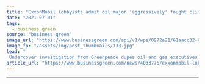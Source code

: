 ```yaml
---
title: "ExxonMobil lobbyists admit oil major 'aggressively' fought climate science in Greenpeace sting"
date: "2021-07-01"
tags: 
  - business green
source: "business green"
image_url: "https://www.businessgreen.com/api/v1/wps/0972a21/61aacc32-65cd-4d8e-8646-6ef8678fe188/9/exxon-350x250-185x114.jpg"
image_fp: "/assets/img/post_thumbnails/133.jpg"
lead: "
 Undercover investigation from Greenpeace dupes oil and gas executives into detailing firm’s efforts to sabotage tougher US climate legislation ..."
article_url: "https://www.businessgreen.com/news/4033776/exxonmobil-lobbyists-admit-oil-major-aggressively-fought-climate-science-greenpeace-sting"
---
```


---
